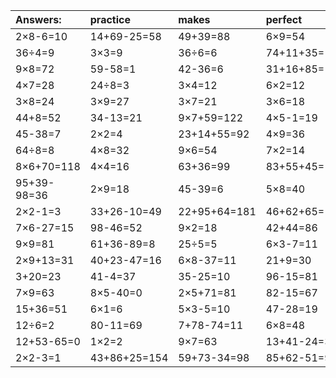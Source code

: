 | Answers: | practice | makes | perfect | ! |
| :--- | :--- | :--- | :--- | :--- |
| 2×8-6=10 | 14+69-25=58 | 49+39=88 | 6×9=54 | 47+19=66 | 
| 36÷4=9 | 3×3=9 | 36÷6=6 | 74+11+35=120 | 13-1=12 | 
| 9×8=72 | 59-58=1 | 42-36=6 | 31+16+85=132 | 68+13-20=61 | 
| 4×7=28 | 24÷8=3 | 3×4=12 | 6×2=12 | 90-28=62 | 
| 3×8=24 | 3×9=27 | 3×7=21 | 3×6=18 | 5×3+37=52 | 
| 44+8=52 | 34-13=21 | 9×7+59=122 | 4×5-1=19 | 39+89+39=167 | 
| 45-38=7 | 2×2=4 | 23+14+55=92 | 4×9=36 | 9×5=45 | 
| 64÷8=8 | 4×8=32 | 9×6=54 | 7×2=14 | 78+19=97 | 
| 8×6+70=118 | 4×4=16 | 63+36=99 | 83+55+45=183 | 74-17=57 | 
| 95+39-98=36 | 2×9=18 | 45-39=6 | 5×8=40 | 80-22=58 | 
| 2×2-1=3 | 33+26-10=49 | 22+95+64=181 | 46+62+65=173 | 2×8=16 | 
| 7×6-27=15 | 98-46=52 | 9×2=18 | 42+44=86 | 54+6+6=66 | 
| 9×9=81 | 61+36-89=8 | 25÷5=5 | 6×3-7=11 | 5×5=25 | 
| 2×9+13=31 | 40+23-47=16 | 6×8-37=11 | 21+9=30 | 65+16=81 | 
| 3+20=23 | 41-4=37 | 35-25=10 | 96-15=81 | 8×9=72 | 
| 7×9=63 | 8×5-40=0 | 2×5+71=81 | 82-15=67 | 6+55=61 | 
| 15+36=51 | 6×1=6 | 5×3-5=10 | 47-28=19 | 38+12+55=105 | 
| 12÷6=2 | 80-11=69 | 7+78-74=11 | 6×8=48 | 82-4=78 | 
| 12+53-65=0 | 1×2=2 | 9×7=63 | 13+41-24=30 | 16+81=97 | 
| 2×2-3=1 | 43+86+25=154 | 59+73-34=98 | 85+62-51=96 | 66-35=31 | 
